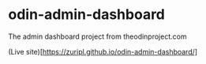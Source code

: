 # odin-admin-dashboard
The admin dashboard project from theodinproject.com

(Live site)[https://zuripl.github.io/odin-admin-dashboard/]